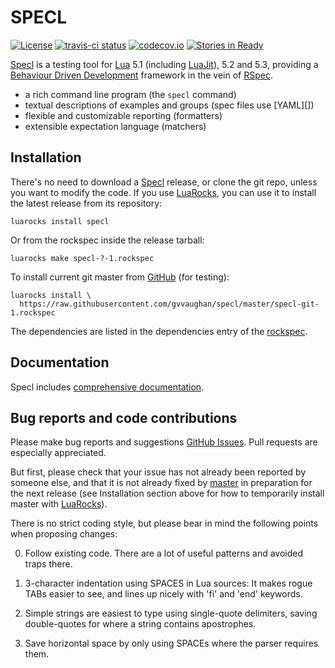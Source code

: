SPECL
=====

[![License](http://img.shields.io/:license-mit-blue.svg)](https://mit-license.org)
[![travis-ci status](https://secure.travis-ci.org/gvvaughan/specl.png?branch=master)](https://travis-ci.org/gvvaughan/specl/builds)
[![codecov.io](https://codecov.io/github/gvvaughan/specl/coverage.svg?branch=master)](https://codecov.io/github/gvvaughan/specl?branch=master)
[![Stories in Ready](https://badge.waffle.io/gvvaughan/specl.png?label=ready&title=Ready)](https://waffle.io/gvvaughan/specl)

[Specl][] is a testing tool for [Lua][] 5.1 (including [LuaJit][]), 5.2
and 5.3, providing a [Behaviour Driven Development][BDD] framework in the
vein of [RSpec][].

 * a rich command line program (the `specl` command)
 * textual descriptions of examples and groups (spec files use [YAML][])
 * flexible and customizable reporting (formatters)
 * extensible expectation language (matchers)

Installation
------------

There's no need to download a [Specl][] release, or clone the git repo,
unless you want to modify the code.  If you use [LuaRocks][], you can
use it to install the latest release from its repository:

    luarocks install specl

Or from the rockspec inside the release tarball:

    luarocks make specl-?-1.rockspec

To install current git master from [GitHub][specl] (for testing):

    luarocks install \
      https://raw.githubusercontent.com/gvvaughan/specl/master/specl-git-1.rockspec

The dependencies are listed in the dependencies entry of the 
[rockspec][depends].


Documentation
-------------

Specl includes [comprehensive documentation][github.io].


Bug reports and code contributions
----------------------------------

Please make bug reports and suggestions [GitHub Issues][issues].
Pull requests are especially appreciated.

But first, please check that your issue has not already been reported by
someone else, and that it is not already fixed by [master][github] in
preparation for the next release (see Installation section above for how
to temporarily install master with [LuaRocks][]).

There is no strict coding style, but please bear in mind the following
points when proposing changes:

0. Follow existing code. There are a lot of useful patterns and avoided
   traps there.

1. 3-character indentation using SPACES in Lua sources: It makes rogue
   TABs easier to see, and lines up nicely with 'fi' and 'end' keywords.

2. Simple strings are easiest to type using single-quote delimiters,
   saving double-quotes for where a string contains apostrophes.

3. Save horizontal space by only using SPACEs where the parser requires
   them.

[bdd]:       https://en.wikipedia.org/wiki/Behavior-driven_development
[github]:    https://github.com/gvvaughan/specl
[github.io]: https://gvvaughan.github.io/specl
[install]:   https://raw.github.com/gvvaughan/specl/release/INSTALL
[issues]:    https://github.com/gvvaughan/specl/issues
[lua]:       https://www.lua.org
[luajit]:    https://luajit.org
[luarocks]:  https://www.luarocks.org
[rspec]:     https://github.com/rspec/rspec
[specl]:     https://github.com/gvvaughan/specl
[depends]:   https://github.com/gvvaughan/specl/blob/master/specl-git-1.rockspec#L28
